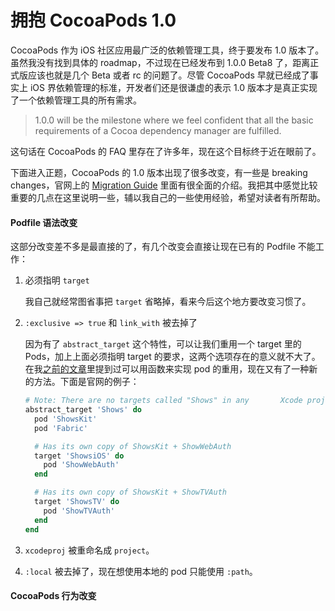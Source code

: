 拥抱 CocoaPods 1.0
==================

CocoaPods 作为 iOS 社区应用最广泛的依赖管理工具，终于要发布 1.0 版本了。虽然我没有找到具体的 roadmap，不过现在已经发布到 1.0.0 Beta8 了，距离正式版应该也就是几个 Beta 或者 rc 的问题了。尽管 CocoaPods 早就已经成了事实上 iOS 界依赖管理的标准，开发者们还是很谦虚的表示 1.0 版本才是真正实现了一个依赖管理工具的所有需求。

>1.0.0 will be the milestone where we feel confident that all the basic requirements of a Cocoa dependency manager are fulfilled.

这句话在 CocoaPods 的 FAQ 里存在了许多年，现在这个目标终于近在眼前了。

下面进入正题，CocoaPods 的 1.0 版本出现了很多改变，有一些是 breaking changes，官网上的 [Migration Guide](http://blog.cocoapods.org/CocoaPods-1.0/) 里面有很全面的介绍。我把其中感觉比较重要的几点在这里说明一些，辅以我自己的一些使用经验，希望对读者有所帮助。

#### Podfile 语法改变

这部分改变差不多是最直接的了，有几个改变会直接让现在已有的 Podfile 不能工作：

1. 必须指明 `target`

   我自己就经常图省事把 `target` 省略掉，看来今后这个地方要改变习惯了。
   
2. `:exclusive => true` 和 `link_with` 被去掉了

   因为有了 `abstract_target` 这个特性，可以让我们重用一个 target 里的 Pods，加上上面必须指明 target 的要求，这两个选项存在的意义就不大了。在我[之前的文章](https://skyline75489.github.io/post/2015-11-26_cocoapods_multiple_target.html)里提到过可以用函数来实现 pod 的重用，现在又有了一种新的方法。下面是官网的例子：
   
   ```ruby
   # Note: There are no targets called "Shows" in any       Xcode projects
   abstract_target 'Shows' do
     pod 'ShowsKit'
     pod 'Fabric'

     # Has its own copy of ShowsKit + ShowWebAuth
     target 'ShowsiOS' do
       pod 'ShowWebAuth'
     end

     # Has its own copy of ShowsKit + ShowTVAuth
     target 'ShowsTV' do
       pod 'ShowTVAuth'
     end 
   end
   ```
   
3. `xcodeproj` 被重命名成 `project`。
4. `:local` 被去掉了，现在想使用本地的 pod 只能使用 `:path`。

#### CocoaPods 行为改变

